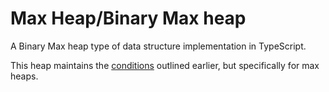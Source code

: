 # Max Heap/Binary Max heap

A Binary Max heap type of data structure implementation in TypeScript.

This heap maintains the [conditions](../README.md#conditions) outlined earlier, but specifically for max heaps.
